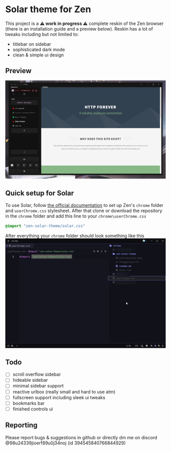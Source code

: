 # Solar theme for Zen
This project is a **⚠ work in progress ⚠** complete reskin of the Zen browser (there is an installation guide and a preview below).
Reskin has a lot of tweaks including but not limited to:
* titlebar on sidebar
* sophisticated dark mode
* clean & simple ui design

## Preview
![skin preview](preview_solar.png)

## Quick setup for Solar
To use Solar, follow [the official documentation](https://docs.zen-browser.app/guides/live-editing) to set up Zen's `chrome` folder and `userChrome.css` stylesheet.
After that clone or download the repository in the `chrome` folder and add this line to your `chrome\userChrome.css`
```css
@import "zen-solar-theme/solar.css"
```

After everything your `chrome` folder should look something like this
![recommended directory preview](directory_preview.png)

## Todo
- [ ] scroll overflow sidebar
- [ ] hideable sidebar
- [ ] minimal sidebar support
- [ ] reactive urlbox (really small and hard to use atm)
- [ ] fullscreen support including sleek ui tweaks
- [ ] bookmarks bar
- [ ] finished controls ui

## Reporting
Please report bugs & suggestions in github or directly dm me on discord @98u24339jioerf89u0j34noj (id 394545840766844929)

